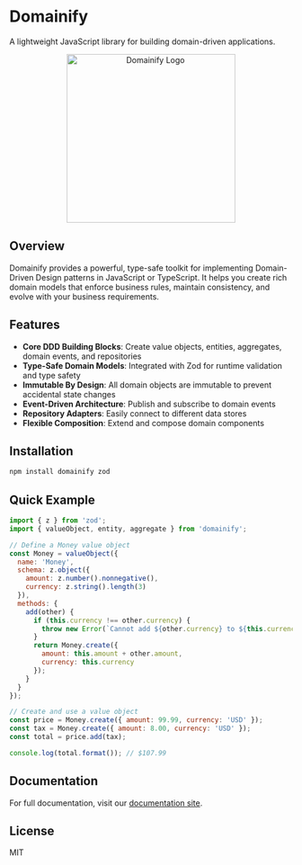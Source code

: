 # Domainify

A lightweight JavaScript library for building domain-driven applications.

<div align="center">
  <img src="https://raw.githubusercontent.com/yourusername/domainify/main/res/logo.svg" alt="Domainify Logo" width="300">
</div>

## Overview

Domainify provides a powerful, type-safe toolkit for implementing Domain-Driven Design patterns in JavaScript or TypeScript. It helps you create rich domain models that enforce business rules, maintain consistency, and evolve with your business requirements.

## Features

- **Core DDD Building Blocks**: Create value objects, entities, aggregates, domain events, and repositories
- **Type-Safe Domain Models**: Integrated with Zod for runtime validation and type safety
- **Immutable By Design**: All domain objects are immutable to prevent accidental state changes
- **Event-Driven Architecture**: Publish and subscribe to domain events
- **Repository Adapters**: Easily connect to different data stores
- **Flexible Composition**: Extend and compose domain components

## Installation

```bash
npm install domainify zod
```

## Quick Example

```javascript
import { z } from 'zod';
import { valueObject, entity, aggregate } from 'domainify';

// Define a Money value object
const Money = valueObject({
  name: 'Money',
  schema: z.object({
    amount: z.number().nonnegative(),
    currency: z.string().length(3)
  }),
  methods: {
    add(other) {
      if (this.currency !== other.currency) {
        throw new Error(`Cannot add ${other.currency} to ${this.currency}`);
      }
      return Money.create({ 
        amount: this.amount + other.amount, 
        currency: this.currency 
      });
    }
  }
});

// Create and use a value object
const price = Money.create({ amount: 99.99, currency: 'USD' });
const tax = Money.create({ amount: 8.00, currency: 'USD' });
const total = price.add(tax);

console.log(total.format()); // $107.99
```

## Documentation

For full documentation, visit our [documentation site](https://github.com/yourusername/domainify/tree/main/docs).

## License

MIT